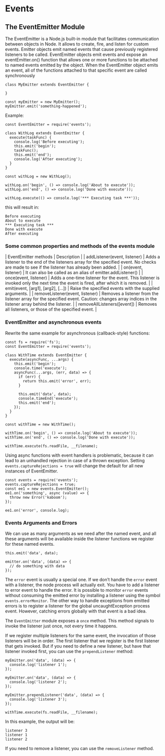 # Events

## The EventEmitter Module

The EventEmitter is a Node.js built-in module that facilitates communication between objects in Node. It allows to create, fire, and listen for custom events.
Emitter objects emit named events that cause previously registered listeners to be called.
EventEmitter objects emit events and expose an eventEmitter.on() function that allows one or more functions to be attached to named events emitted by the object.
When the EventEmitter object emits an event, all of the functions attached to that specific event are called synchronously

```
class MyEmitter extends EventEmitter {

}

const myEmitter = new MyEmitter();
myEmitter.emit('something-happened');
```

Example:

```
const EventEmitter = require('events');

class WithLog extends EventEmitter {
  execute(taskFunc) {
    console.log('Before executing');
    this.emit('begin');
    taskFunc();
    this.emit('end');
    console.log('After executing');
  }
}

const withLog = new WithLog();

withLog.on('begin', () => console.log('About to execute'));
withLog.on('end', () => console.log('Done with execute'));

withLog.execute(() => console.log('*** Executing task ***'));
```

this will result in:

```
Before executing
About to execute
*** Executing task ***
Done with execute
After executing
```

### Some common properties and methods of the events module

| EventEmitter methods |	Description |
| addListener(event, listener) | Adds a listener to the end of the listeners array for the specified event. No checks are made to see if the listener has already been added. |
| on(event, listener) |	It can also be called as an alias of emitter.addListener() |
| once(event, listener) |	Adds a one-time listener for the event. This listener is invoked only the next time the event is fired, after which it is removed. |
| emit(event, [arg1], [arg2], [...]) | Raise the specified events with the supplied arguments. |
| removeListener(event, listener) | Removes a listener from the listener array for the specified event. Caution: changes array indices in the listener array behind the listener. |
| removeAllListeners([event]) | Removes all listeners, or those of the specified event. |

### EventEmitter and asynchronous events

Rewrite the same example for asynchronous (callback-style) functions:

```
const fs = require('fs');
const EventEmitter = require('events');

class WithTime extends EventEmitter {
  execute(asyncFunc, ...args) {
    this.emit('begin');
    console.time('execute');
    asyncFunc(...args, (err, data) => {
      if (err) {
        return this.emit('error', err);
      }

      this.emit('data', data);
      console.timeEnd('execute');
      this.emit('end');
    });
  }
}

const withTime = new WithTime();

withTime.on('begin', () => console.log('About to execute'));
withTime.on('end', () => console.log('Done with execute'));

withTime.execute(fs.readFile, __filename);
```

Using async functions with event handlers is problematic, because it can lead to an unhandled rejection in case of a thrown exception. Setting `events.captureRejections = true` will change the default for all new instances of EventEmitter.

```
const events = require('events');
events.captureRejections = true;
const ee1 = new events.EventEmitter();
ee1.on('something', async (value) => {
  throw new Error('kaboom');
});

ee1.on('error', console.log);
```

### Events Arguments and Errors

We can use as many arguments as we need after the named event, and all these arguments will be available inside the listener functions we register for these named events.

```
this.emit('data', data);

emitter.on('data', (data) => {
  // do something with data
});
```

The `error` event is usually a special one. If we don’t handle the `error` event with a listener, the node process will actually exit.
You have to add a listener to error event to handle the error.
It is possible to monitor `error` events without consuming the emitted error by installing a listener using the symbol `events.errorMonitor`.
The other way to handle exceptions from emitted errors is to register a listener for the global uncaughtException process event. However, catching errors globally with that event is a bad idea.

The `EventEmitter` module exposes a `once` method. This method signals to invoke the listener just once, not every time it happens.

If we register multiple listeners for the same event, the invocation of those listeners will be in order. The first listener that we register is the first listener that gets invoked. But if you need to define a new listener, but have that listener invoked first, you can use the `prependListener` method:

```
myEmitter.on('data', (data) => {
  console.log('listener 1');
});

myEmitter.on('data', (data) => {
  console.log('listener 2');
});

myEmitter.prependListener('data', (data) => {
  console.log('listener 3');
});

withTime.execute(fs.readFile, __filename);
```

In this example, the output will be:

```
listener 3
listener 1
listener 2
```

If you need to remove a listener, you can use the `removeListener` method.
